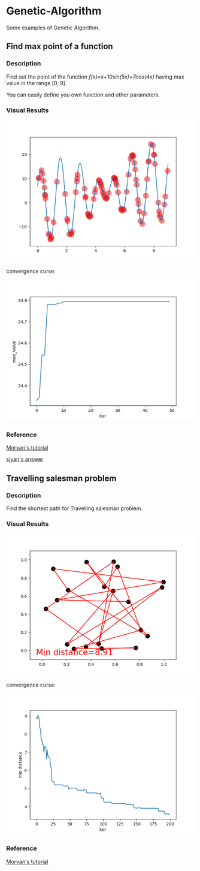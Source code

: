 # Genetic-Algorithm
Some examples of Genetic Algorithm.

## Find max point of a function

### Description

Find out the point of the function *f(x)=x+10sin(5x)+7cos(4x)* having max value in the range [0, 9].

You can easily define you own function and other parameters.

### Visual Results

![function_max_point](fig/function_max_point.gif)

convergence curse:

![converge_curse](fig/fmp_converge_curse.png)

### Reference

[Morvan's tutorial](https://morvanzhou.github.io/tutorials/machine-learning/evolutionary-algorithm/2-01-genetic-algorithm/)

[sjyan's answer](https://morvanzhou.github.io/tutorials/machine-learning/evolutionary-algorithm/2-01-genetic-algorithm/)



## Travelling salesman problem

### Description

Find the shortest path for Travelling salesman problem.

### Visual Results

![tsp](fig/tsp.gif)

convergence curse:

![tsp_converge_curse](fig/tsp_converge_curse.png)

### Reference

[Morvan's tutorial](https://morvanzhou.github.io/tutorials/machine-learning/evolutionary-algorithm/2-03-genetic-algorithm-travel-sales-problem/)

